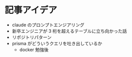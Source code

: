 # 記事アイデア

- claude のプロンプトエンジアリング
- 新卒エンジニアが 3 桁を超えるテーブルに立ち向かった話
- リポジトリパターン
- prisma がどういうクエリを吐き出しているか
  - docker 勉強後
